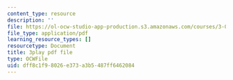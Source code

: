 ```yaml
---
content_type: resource
description: ''
file: https://ol-ocw-studio-app-production.s3.amazonaws.com/courses/3-091sc-introduction-to-solid-state-chemistry-fall-2010/dff8c1f98026e373a3b5487ff6462084_NpBq_JnLKv8.pdf
file_type: application/pdf
learning_resource_types: []
resourcetype: Document
title: 3play pdf file
type: OCWFile
uid: dff8c1f9-8026-e373-a3b5-487ff6462084
---
```

